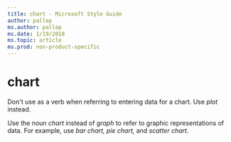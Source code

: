 ```yaml
---
title: chart - Microsoft Style Guide
author: pallep
ms.author: pallep
ms.date: 1/19/2018
ms.topic: article
ms.prod: non-product-specific
---
```


# chart

Don't use as a verb when referring to entering data for a chart. Use *plot* instead.

Use the noun *chart* instead of *graph* to refer to graphic representations of data. For example, use *bar chart, pie chart,* and *scatter chart.*
